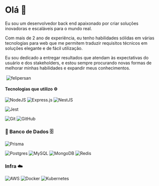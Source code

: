 # Olá 👋

Eu sou um desenvolvedor back end apaixonado por criar soluções inovadoras e escaláveis para o mundo real.  

Com mais de 2 ano de experiência, eu tenho habilidades sólidas em várias tecnologias para web que me permitem traduzir requisitos técnicos em soluções elegante e de fácil utilização. 

Eu sou dedicado a entregar resultados que atendam às expectativas do usuário e dos stakeholders, e estou sempre procurando novas formas de melhorar minhas habilidades e expandir meus conhecimentos.

<p>&nbsp;<img align="center" src="https://github-readme-stats.vercel.app/api?username=felipersan&show_icons=true&locale=en" alt="felipersan" /></p>

#### Tecnologias que utilizo :gear:

![NodeJS](https://img.shields.io/badge/node.js-6DA55F?style=for-the-badge&logo=node.js&logoColor=white)
![Express.js](https://img.shields.io/badge/express.js-%23404d59.svg?style=for-the-badge&logo=express&logoColor=%2361DAFB)
![NestJS](https://img.shields.io/badge/nestjs-%23E0234E.svg?style=for-the-badge&logo=nestjs&logoColor=white)

![Jest](https://img.shields.io/badge/-jest-%23C21325?style=for-the-badge&logo=jest&logoColor=white)

![Git](https://img.shields.io/badge/git-%23F05033.svg?style=for-the-badge&logo=git&logoColor=white)
![GitHub](https://img.shields.io/badge/github-%23121011.svg?style=for-the-badge&logo=github&logoColor=white)


### 💾 Banco de Dados 🗄️

![Prisma](https://img.shields.io/badge/Prisma-3982CE?style=for-the-badge&logo=Prisma&logoColor=white)

![Postgres](https://img.shields.io/badge/postgres-%23316192.svg?style=for-the-badge&logo=postgresql&logoColor=white)
![MySQL](https://img.shields.io/badge/mysql-%2300f.svg?style=for-the-badge&logo=mysql&logoColor=white)
![MongoDB](https://img.shields.io/badge/MongoDB-4EA94B?style=for-the-badge&logo=mongodb&logoColor=white)
![Redis](https://img.shields.io/badge/redis-%23DD0031.svg?style=for-the-badge&logo=redis&logoColor=white)

### Infra ☁️

![AWS](https://img.shields.io/badge/AWS-%23FF9900.svg?style=for-the-badge&logo=amazon-aws&logoColor=white)
![Docker](https://img.shields.io/badge/docker-%230db7ed.svg?style=for-the-badge&logo=docker&logoColor=white)
![Kubernetes](https://img.shields.io/badge/kubernetes-%23326ce5.svg?style=for-the-badge&logo=kubernetes&logoColor=white)

